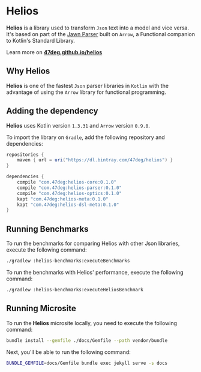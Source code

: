 # Helios

**Helios** is a library used to transform `Json` text into a model and vice versa.
It's based on part of the [Jawn Parser](https://github.com/non/jawn) built on `Arrow`,
a Functional companion to Kotlin's Standard Library.

Learn more on [**47deg.github.io/helios**](https://47deg.github.io/helios)

## Why Helios

**Helios** is one of the fastest `Json` parser libraries in `Kotlin`
with the advantage of using the `Arrow` library for functional programming.

## Adding the dependency

**Helios** uses Kotlin version `1.3.31` and `Arrow` version `0.9.0`.

To import the library on `Gradle`, add the following repository and dependencies:

```groovy
repositories {
    maven { url = uri("https://dl.bintray.com/47deg/helios") }
}

dependencies {
    compile "com.47deg:helios-core:0.1.0"
    compile "com.47deg:helios-parser:0.1.0"
    compile "com.47deg:helios-optics:0.1.0"
    kapt "com.47deg:helios-meta:0.1.0"
    kapt "com.47deg:helios-dsl-meta:0.1.0"
}
```

## Running Benchmarks

To run the benchmarks for comparing Helios with other Json libraries, execute the following command:

```bash
./gradlew :helios-benchmarks:executeBenchmarks
```

To run the benchmarks with Helios' performance, execute the following command:

```bash
./gradlew :helios-benchmarks:executeHeliosBenchmark
```

## Running Microsite

To run the **Helios** microsite locally, you need to execute the following command:

```bash
bundle install --gemfile ./docs/Gemfile --path vendor/bundle
```

Next, you'll be able to run the following command:

```bash
BUNDLE_GEMFILE=docs/Gemfile bundle exec jekyll serve -s docs
```

